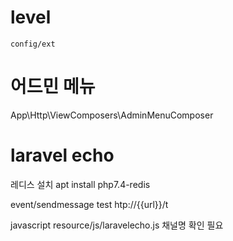 # level 
    config/ext
    
# 어드민 메뉴
App\Http\ViewComposers\AdminMenuComposer

# laravel echo 

레디스 설치 apt install php7.4-redis

event/sendmessage
test 
    htp://{{url}}/t

javascript 
    resource/js/laravelecho.js
    채널명 확인 필요
